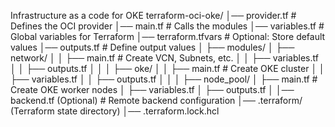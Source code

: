 Infrastructure as a code for OKE 
terraform-oci-oke/
│── provider.tf          # Defines the OCI provider
│── main.tf              # Calls the modules
│── variables.tf         # Global variables for Terraform
│── terraform.tfvars     # Optional: Store default values
│── outputs.tf           # Define output values
│
├── modules/
│   ├── network/
│   │   ├── main.tf      # Create VCN, Subnets, etc.
│   │   ├── variables.tf
│   │   ├── outputs.tf
│   │
│   ├── oke/
│   │   ├── main.tf      # Create OKE cluster
│   │   ├── variables.tf
│   │   ├── outputs.tf
│   │
│   ├── node_pool/
│       ├── main.tf      # Create OKE worker nodes
│       ├── variables.tf
│       ├── outputs.tf
│
│── backend.tf (Optional)  # Remote backend configuration
│── .terraform/ (Terraform state directory)
│── .terraform.lock.hcl

